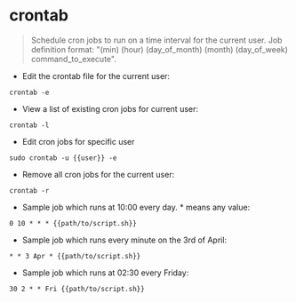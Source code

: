 # crontab

> Schedule cron jobs to run on a time interval for the current user.
> Job definition format: "(min) (hour) (day_of_month) (month) (day_of_week) command_to_execute".

- Edit the crontab file for the current user:

`crontab -e`

- View a list of existing cron jobs for current user:

`crontab -l`

- Edit cron jobs for specific user
 
`sudo crontab -u {{user}} -e`

- Remove all cron jobs for the current user:

`crontab -r`

- Sample job which runs at 10:00 every day. * means any value:

`0 10 * * * {{path/to/script.sh}}`

- Sample job which runs every minute on the 3rd of April:

`* * 3 Apr * {{path/to/script.sh}}`

- Sample job which runs at 02:30 every Friday:

`30 2 * * Fri {{path/to/script.sh}}`
